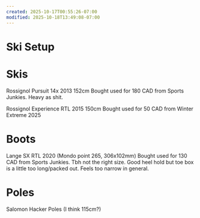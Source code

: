 ```yaml
---
created: 2025-10-17T00:55:26-07:00
modified: 2025-10-18T13:49:08-07:00
---
```


# Ski Setup

# Skis

Rossignol Pursuit 14x 2013 152cm
Bought used for 180 CAD from Sports Junkies.
Heavy as shit. 

Rossignol Experience RTL 2015 150cm
Bought used for 50 CAD from Winter Extreme 2025


# Boots

Lange SX RTL 2020 (Mondo point 265, 306x102mm)
Bought used for 130 CAD from Sports Junkies.
Tbh not the right size. Good heel hold but toe box is a little too long/packed out. Feels too narrow in general. 


# Poles

Salomon Hacker Poles (I think 115cm?)
